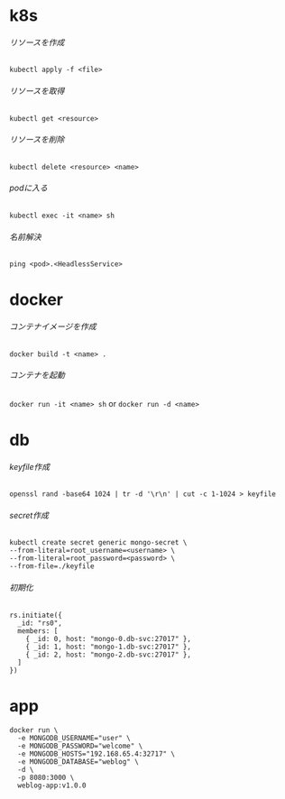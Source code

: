 # k8s
###### リソースを作成
`kubectl apply -f <file>`
###### リソースを取得
`kubectl get <resource>`
###### リソースを削除
`kubectl delete <resource> <name>`
###### podに入る
`kubectl exec -it <name> sh`
###### 名前解決
`ping <pod>.<HeadlessService>`

# docker
###### コンテナイメージを作成
`docker build -t <name> .`
###### コンテナを起動
`docker run -it <name> sh` or `docker run -d <name>`

# db
###### keyfile作成
`openssl rand -base64 1024 | tr -d '\r\n' | cut -c 1-1024 > keyfile`
###### secret作成
```
kubectl create secret generic mongo-secret \
--from-literal=root_username=<username> \
--from-literal=root_password=<password> \
--from-file=./keyfile
```
###### 初期化
```
rs.initiate({
  _id: "rs0",
  members: [
    { _id: 0, host: "mongo-0.db-svc:27017" },
    { _id: 1, host: "mongo-1.db-svc:27017" },
    { _id: 2, host: "mongo-2.db-svc:27017" },
  ]
})
```

# app
```
docker run \
  -e MONGODB_USERNAME="user" \
  -e MONGODB_PASSWORD="welcome" \
  -e MONGODB_HOSTS="192.168.65.4:32717" \
  -e MONGODB_DATABASE="weblog" \
  -d \
  -p 8080:3000 \
  weblog-app:v1.0.0
```